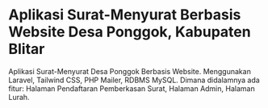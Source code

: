 # Aplikasi Surat-Menyurat Berbasis Website Desa Ponggok, Kabupaten Blitar
Aplikasi Surat-Menyurat Desa Ponggok Berbasis Website. Menggunakan Laravel, Tailwind CSS, PHP Mailer, RDBMS MySQL. Dimana didalamnya ada fitur: Halaman Pendaftaran Pemberkasan Surat, Halaman Admin, Halaman Lurah.
